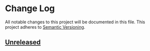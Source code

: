 # Change Log
All notable changes to this project will be documented in this file.
This project adheres to [Semantic Versioning](http://semver.org/).

## [Unreleased][unreleased]

[unreleased]: https://github.com/Fleshgrinder/php-message-formatter
